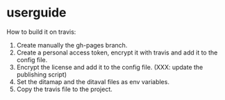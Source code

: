 # userguide

How to build it on travis:
1. Create manually the gh-pages branch.
2. Create a personal access token, encrypt it with travis and add it to the config file.
3. Encrypt the license and add it to the config file. (XXX: update the publishing script)
4. Set the ditamap and the ditaval files as env variables.
5. Copy the travis file to the project. 

